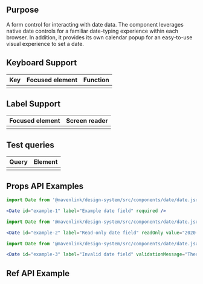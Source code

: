 ## Purpose

A form control for interacting with date data.
The component leverages native date controls for a familiar date-typing experience within each browser.
In addition, it provides its own calendar popup for an easy-to-use visual experience to set a date.

## Keyboard Support

| Key | Focused element | Function |
| --- | --------------- | -------- |
|     |                 |          |

## Label Support

| Focused element | Screen reader |
| --------------- | ------------- |
|                 |               |

## Test queries

| Query | Element |
| ----- | ------- |
|       |         |

## Props API Examples

```jsx
import Date from '@mavenlink/design-system/src/components/date/date.jsx';

<Date id="example-1" label="Example date field" required />
```

```jsx
import Date from '@mavenlink/design-system/src/components/date/date.jsx';

<Date id="example-2" label="Read-only date field" readOnly value="2020-06-06" />
```

```jsx
import Date from '@mavenlink/design-system/src/components/date/date.jsx';

<Date id="example-3" label="Invalid date field" validationMessage="There is something wrong." />
```

## Ref API Example
